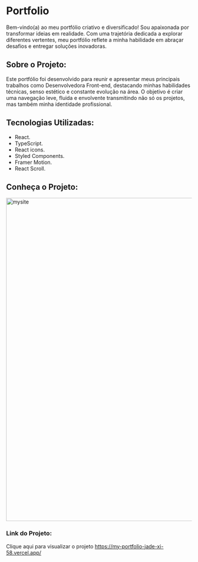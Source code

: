 # Portfolio
Bem-vindo(a) ao meu portfólio criativo e diversificado! Sou apaixonada por transformar ideias em realidade. Com uma trajetória dedicada a explorar diferentes vertentes, meu portfólio reflete a minha habilidade em abraçar desafios e entregar soluções inovadoras.

## Sobre o Projeto:

Este portfólio foi desenvolvido para reunir e apresentar meus principais trabalhos como Desenvolvedora Front-end, destacando minhas habilidades técnicas, senso estético e constante evolução na área.
O objetivo é criar uma navegação leve, fluida e envolvente transmitindo não só os projetos, mas também minha identidade profissional.

## Tecnologias Utilizadas:
- React.
- TypeScript.
- React icons.
- Styled Components.
- Framer Motion.
- React Scroll.

## Conheça o Projeto:
<img width="1900" height="874" alt="mysite" src="https://github.com/user-attachments/assets/bd8059ef-8146-415e-8d50-fb3beff7a1bc" />

### Link do Projeto:
Clique aqui para visualizar o projeto  https://my-portfolio-jade-xi-58.vercel.app/

